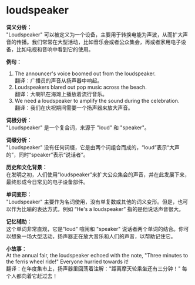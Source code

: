 # loudspeaker

**词义分析：**  
"Loudspeaker" 可以被定义为一个设备，主要用于转换电能为声波，从而扩大声音的传播。我们常常在大型活动，比如音乐会或者公众集会，再或者家用电子设备，比如电视和音响中看到它的使用。

  

**例句：**

  

1.  The announcer's voice boomed out from the loudspeaker.  
    翻译：广播员的声音从扬声器中响起。
2.  Loudspeakers blared out pop music across the beach.  
    翻译：大喇叭在海滩上播放着流行音乐。
3.  We need a loudspeaker to amplify the sound during the celebration.  
    翻译：我们在庆祝期间需要一个扬声器来放大声音。

  

**词根分析：**  
"Loudspeaker" 是一个复合词，来源于 "loud" 和 "speaker"。

  

**词缀分析：**  
"Loudspeaker" 没有任何词缀，它是由两个词组合而成的，“loud”表示“大声的”，同时“speaker”表示“说话者”。

  

**历史和文化背景：**  
在发明之初，人们使用“loudspeaker”来扩大公众集会的声音，并在此发展下来，最终形成今日常见的电子设备部件。

  

**单词变形：**  
"Loudspeaker" 主要作为名词使用，没有单复数或其他的词义变形。但是，也可以作为比喻的表达方式，例如 “He's a loudspeaker” 指的是他说话声音很大。

  

**记忆辅助：**  
这个单词非常直观，它是"loud" 喧闹和 "speaker" 说话者两个单词的结合。你可以想象一场大型活动，扬声器正在放大音乐和人们的声音，以帮助记住它。

  

**小故事：**  
At the annual fair, the loudspeaker echoed with the note, "Three minutes to the ferris wheel ride!" Everyone hurried towards it!  
翻译：在年度集市上，扬声器里回荡着注解："距离摩天轮乘坐还有三分钟！" 每个人都向着它赶过去！
